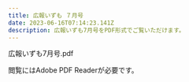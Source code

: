```yaml
---
title: 広報いずも ７月号
date: 2023-06-16T07:14:23.141Z
description: 広報いずも7月号をPDF形式でご覧いただけます。
---
```


広報いずも7月号.pdf 

閲覧にはAdobe PDF Readerが必要です。
